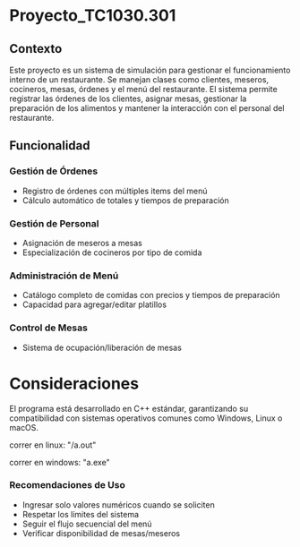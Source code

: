 # Proyecto_TC1030.301
## Contexto
Este proyecto es un sistema de simulación para gestionar el funcionamiento interno de un restaurante. Se manejan clases como clientes, meseros, cocineros, mesas, órdenes y el menú del restaurante. El sistema permite registrar las órdenes de los clientes, asignar mesas, gestionar la preparación de los alimentos y mantener la interacción con el personal del restaurante.

## Funcionalidad
### Gestión de Órdenes
- Registro de órdenes con múltiples items del menú
- Cálculo automático de totales y tiempos de preparación

### Gestión de Personal
- Asignación de meseros a mesas
- Especialización de cocineros por tipo de comida

### Administración de Menú
- Catálogo completo de comidas con precios y tiempos de preparación
- Capacidad para agregar/editar platillos

### Control de Mesas
- Sistema de ocupación/liberación de mesas

# Consideraciones
El programa está desarrollado en C++ estándar, garantizando su compatibilidad con sistemas operativos comunes como Windows, Linux o macOS.

correr en linux: "/a.out"

correr en windows: "a.exe"

### Recomendaciones de Uso
- Ingresar solo valores numéricos cuando se soliciten
- Respetar los límites del sistema
- Seguir el flujo secuencial del menú
- Verificar disponibilidad de mesas/meseros
